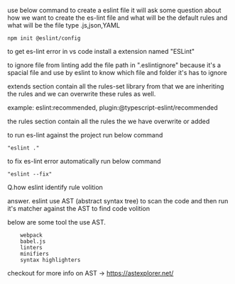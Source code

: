 use below command to create a eslint file it will ask some question about how we want to create the es-lint file and what will be the default rules and what will be the file type .js,json,YAML

    npm init @eslint/config

to get es-lint error in vs code install a extension named "ESLint"


to ignore file from linting add the file path in ".eslintignore" because it's a spacial file and use by eslint to know which file and folder it's has to ignore


extends section contain all the rules-set library from that we are inheriting the rules and we can overwrite these rules as well.

example: eslint:recommended, plugin:@typescript-eslint/recommended




the rules section contain all the rules the we have overwrite or added

to run es-lint against the project run below command

    "eslint ."

to fix es-lint error automatically run below command

    "eslint --fix"




Q.how eslint identify rule volition

answer. eslint use AST (abstract syntax tree) to scan the code and then run it's matcher against the AST to find code volition

below are some tool the use AST.

```
    webpack
    babel.js
    linters
    minifiers
    syntax highlighters
```

checkout for more info on AST -> https://astexplorer.net/ 

